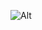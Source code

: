 ![Alt](https://repobeats.axiom.co/api/embed/bc13b4499df36745260e7224012e135d67b6bdc4.svg "Repobeats analytics image")
